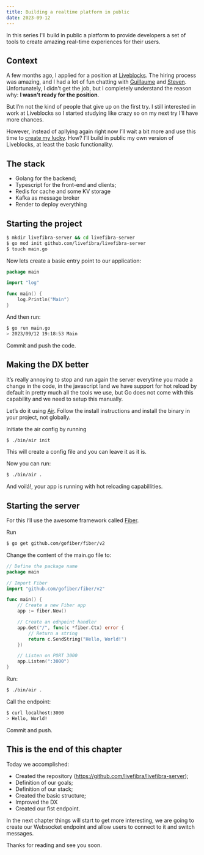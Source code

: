 ```yaml
---
title: Building a realtime platform in public
date: 2023-09-12
---
```


In this series I'll build in public a platform to provide developers a set of tools to create amazing real-time experiences for their users.

## Context

A few months ago, I applied for a position at [Liveblocks](https://liveblocks.io/). The hiring process was amazing, and I had a lot of fun chatting with [Guillaume](https://twitter.com/guillaume_slls) and [Steven](https://twitter.com/stevenfabre). Unfortunately, I didn't get the job, but I completely understand the reason why: **I wasn't ready for the position**.

But I’m not the kind of people that give up on the first try. I still interested in work at Liveblocks so I started studying like crazy so on my next try I’ll have more chances.

However, instead of apllying again right now I’ll wait a bit more and use this time to [create my lucky](https://www.swyx.io/create-luck). How? I’ll build in public my own version of Liveblocks, at least the basic functionality.

## The stack

- Golang for the backend;
- Typescript for the front-end and clients;
- Redis for cache and some KV storage
- Kafka as message broker
- Render to deploy everything

## Starting the project

```bash
$ mkdir livefibra-server && cd livefibra-server
$ go mod init github.com/livefibra/livefibra-server
$ touch main.go
```

Now lets create a basic entry point to our application:

```go
package main

import "log"

func main() {
	log.Println("Main")
}
```

And then run:

```bash
$ go run main.go
> 2023/09/12 19:18:53 Main
```

Commit and push the code.

## Making the DX better

It’s really annoying to stop and run again the server everytime you made a change in the code, in the javascript land we have support for hot reload by default in pretty much all the tools we use, but Go does not come with this capability and we need to setup this manually.

Let’s do it using [Air](https://github.com/cosmtrek/air). Follow the install instructions and install the binary in your project, not globally.

Initiate the air config by running

```bash
$ ./bin/air init
```

This will create a config file and you can leave it as it is.

Now you can run:

```bash
$ ./bin/air .
```

And voilá!, your app is running with hot reloading capabillities.

## Starting the server

For this I’ll use the awesome framework called [Fiber](https://docs.gofiber.io/).

Run

```bash
$ go get github.com/gofiber/fiber/v2
```

Change the content of the main.go file to:

```go
// Define the package name
package main

// Import Fiber
import "github.com/gofiber/fiber/v2"

func main() {
    // Create a new Fiber app
    app := fiber.New()

    // Create an ednpoint handler
    app.Get("/", func(c *fiber.Ctx) error {
        // Return a string
        return c.SendString("Hello, World!")
    })

    // Listen on PORT 3000
    app.Listen(":3000")
}
```

Run:

```bash
$ ./bin/air .
```

Call the endpoint:

```bash
$ curl localhost:3000
> Hello, World!
```

Commit and push.

## This is the end of this chapter

Today we accomplished:

- Created the repository (https://github.com/livefibra/livefibra-server);
- Definition of our goals;
- Definition of our stack;
- Created the basic structure;
- Improved the DX
- Created our fist endpoint.

In the next chapter things will start to get more interesting, we are going to create our Websocket endpoint and allow users to connect to it and switch messages.

Thanks for reading and see you soon.